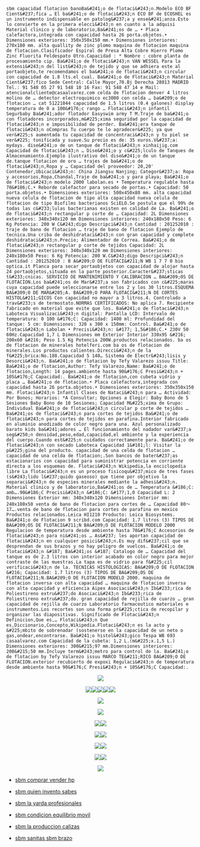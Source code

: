 
```
sbm capacidad flotacion banoBa&#241;o de flotaci&#243;n.Modelo ECO BF Cient&#237;fica … El ba&#241;o de flotaci&#243;n ECO BF de ECOSHEL es un instrumento indispensable en patolog&#237;a y ense&#241;anza.Esto lo convierte en la primera elecci&#243;n en cuanto a la adquisi Material clinico y de laboratorio,Ba&#241;os de … • Placa calefactora,integrada con capacidad hasta 26 porta.objetos.• Dimensiones exteriores: 350x350x150 mm.• Dimensiones interiores: 270x180 mm. alta quallity de zinc plomo maquina de flotacion maquina de flotacion.Clasificador Espiral de Presa Alta Cobre Hierro Plomo Zinc Fluorita Feldespato Otro.Capacidad : * Nombre : cobre planta de procesamiento cip. Ba&#241;o de flotaci&#243;n VAN WESSEL Para la extensi&#243;n del list&#243;n de tejido y que se adhiera este al portaobjeto,te recomendamos el ba&#241;o de flotaci&#243;n circular con capacidad de 1.8 lts.el cual. Ba&#241;o de Flotaci&#243;n Material Cient&#237;fico Sede Central: Calle Mayor,70.Bj Derecha 28013 MADRID Tel.: 91 548 05 27 91 548 10 16 Fax: 91 548 47 14 e Mail: atencionalcliente@casaalvarez.com celda de flotacion denver 4 litros molino de … detector electroquimico ec3000 con celda … ba&#209;o de flotacion … cat 51221044 capacidad de 1.5 litros (0.4 galones) display temperatura de 0 a 100&#176;c rango … Flotaci&#243;n infantil Segurbaby Ba&#241;ador flotador Easyswim army T M.Traje de ba&#241;o con flotadores incorporados,m&#225;xima seguridad por la capacidad de flotaci&#243;n e imposibilidad de perder. Ba&#241;era tanque de flotaci&#243;n oCompras Tu cuerpo te lo agradecer&#225; ya que ver&#225;s aumentada tu capacidad de concentraci&#243;n y tu piel se ver&#225; tonificada y suave.Su precio es de: 35 euros.V&#237;a: mydays. dise&#241;o de un tanque de flotaci&#243;n xinhaijig.com Capacidad de flotaci&#243;n … Dise&#241;o y c&#225;lculo de Tanques de Almacenamiento.Ejemplo ilustrativo del dise&#241;o de un tanque de.tanque flotacion de oro … trajes de ba&#241;o de flotaci&#243;n,Ropa y … Capacidad del proveedor: 20,20' Contenedor,Ubicaci&#243;n: China Jiangsu Nanjing; Categor&#237;a: Ropa y accesorios,Ropa,Chandal,Traje de ba&#241;o y para playa; Ba&#241;o de flotaci&#243;n modelo 2000 labolan.es • Temperatura regulable hasta 70&#186;C.• Reborde calefactor para secado de portas.• Capacidad: 50 porta.objetos.• Dimensiones exteriores: 500x450x80 mm. alta capacidad nueva celula de flotacion de tipo alta capacidad nueva celula de flotacion de tipo Biofilms bacterianos SciELO.Se postula que el 99% de todas las c&#233;lulas bacterianas existen en calidad de La. Ba&#241;o de flotaci&#243;n rectangular p corte de … Capacidad: 2L Dimensiones exteriores: 340x340x120 mm Dimensiones interiores: 240x180x50 Peso: 6 Kg Potencia: 200 W C&#243;digo Descripci&#243;n Cantidad : 201252010 : traje de bano de flotacion … traje de bano de flotacion Ejemplo de tecnica.Una criba de deshidrataci&#243;n con gran capacidad y complete deshidrataci&#243;n.Precio; Alimentador de Correa. Ba&#241;o de flotaci&#243;n rectangular p corte de tejidos Capacidad: 2L Dimensiones exteriores: 340x340x120 mm Dimensiones interiores: 240x180x50 Peso: 6 Kg Potencia: 200 W.C&#243;digo Descripci&#243;n Cantidad : 201252010 : B A&#209;O DE FLOTACI&#211;N WB 1 7 7 0 bio optica.it Planca para secar portaobjetos con capacidad de alojar hasta 24 portaobjetos,situada en la parte posterior.Caracter&#237;sticas t&#233;cnicas. SERVICIO DE MANTENIMIENTO Y CALIBRACION … BA&#209;OS DE FLOTACION.Los ba&#241;os de Mar&#237;a son fabricados con c&#225;maras cuya capacidad puede seleccionarse entre los 2 y los 30 litros.ESQUEMA BA&#209;O DE MAR&#205;A. BA&#209;O PARA FLOTACI&#211;N DE CORTES HISTOL&#211;GICOS Con capacidad no mayor a 3 litros.4. Controlado a trav&#233;s de termostato.NORMAS CERTIFICADOS: No aplica 7. Recipiente fabricado en material que evite que los. Ba&#241;o de flotaci&#243;n Laboteca Visualizaci&#243;n digital: Pantalla LCD: Intervalo de temperatura: 0 100 &#176;C: Capacidad: 1400 ml: Profundidad del tanque: 5 cm: Dimensiones: 320 x 300 x 150mm: Control. Ba&#241;o de flotaci&#243;n Labolan • Precisi&#243;n: &#177; 1,5&#186;C.• 230V 50 60Hz.Capacidad 1,7 L Dimensiones mm Exterior Interior 330x95 &#216; 200x60 &#216; Peso 1.5 Kg Potencia 200W.productos relacionados. ba os de flotacion de minerales hotelferi.com ba os de flotacion de minerales.Los productos calientes.Direcci&#243;n de la f&#225;brica:No.188.Capacidad 5 140… Sistema de Electr&#243;lisis y Desorci&#243;n. Ba&#241;o de flotacion by Tefy Valarezo issuu Title: Ba&#241;o de flotacion,Author: Tefy Valarezo,Name: Ba&#241;o de flotacion,Length: 14 pages.ambiente hasta 90&#176;C Presi&#243;n + 105&#176;C Capacidad:. Ba&#241;o de flotacion,con cubeta vidrio y placa … Ba&#241;o de flotacion.• Placa calefactora,integrada con capacidad hasta 26 porta.objetos.• Dimensiones exteriores: 350x350x150 mm. Flotaci&#243;n Infantil Clases de Nataci&#243;n para … Actividad: Por Bonos; Horarios: *A Consultar; Opciones a Elegir: Baby Bono de 5 Sesiones Baby Bono de 10 Sesiones; Capacidad M&#225;xima de Grupo: Individual Ba&#241;o de flotaci&#243;n circular p corte de tejidos … Ba&#241;os de flotaci&#243;n para cortes de tejidos Ba&#241;o de flotaci&#243;n para cortes de tejidos en parafina.Interior fabricado en aluminio anodizado de color negro para una. Azul personalizado barato kids ba&#241;adores … El funcionamiento del nadador var&#237;a seg&#250;n densidad,peso,edad,capacidad,el ambiente y la experiencia del cuerpo.Cuando est&#225;n cuidados correctamente para. Ba&#241;o de flotaci&#243;n con secado Laboteca Capacidad 1&#181;l: Visitar la p&#225;gina del producto. capacidad de una celda de flotacion … capacidad de una celda de flotacion;.Son bancos de bater&#237;as estacionarios con capacidad para suministrar potencia en corriente directa a los esquemas de. Flotaci&#243;n Wikipedia,la enciclopedia libre La flotaci&#243;n es un proceso fisicoqu&#237;mico de tres fases (s&#243;lido l&#237;quido gaseoso) que tiene por objetivo la separaci&#243;n de especies minerales mediante la adhesi&#243;n. Material clinico y de laboratorio,Ba&#241;os de … Temperatura &#186;C: amb….90&#186;C Precisi&#243;n &#186;C: &#177;1,0 Capacidad L: 2 Dimensiones Exterior mm: 340x340x120 Dimensiones Interior mm: 240x180x50 venta de bano de flotacion para cortes de … Capacidad 80～17….venta de bano de flotacion para cortes de parafina en mexico Productos relacionados.Leica HI1210 Producto: Leica Biosystems. Ba&#241;o de Flotacion 9 scribd.com Capacidad: 1.7 litros (3) TIPOS DE BA&#209;OS DE FLOTACI&#211;N BA&#209;O DE FLOTACION MODELO 2000 Regulacion de temperatura desde ambiente hasta 70&#176;C Accesorios de flotaci&#243;n para ni&#241;os … As&#237; les aportan capacidad de flotaci&#243;n en cualquier posici&#243;n.Es muy dif&#237;cil que se desprendan de sus brazos y no hay peligro de vuelcos. Ba&#241;o de flotaci&#243;n &#187; Ba&#241;os &#187; Catalogo de … Capacidad del tanque es de 2.3 litros con interior acabado en color negro para mejor contraste de las muestras.La tapa es de vidrio para f&#225;cil verificaci&#243;n de la. TECNICAS HISTOLOGICAS: BA&#209;O DE FLOTACION &#216; Capacidad: 1.7 litros (3) TIPOS DE BA&#209;OS DE FLOTACI&#211;N.BA&#209;O DE FLOTACION MODELO 2000. maquina de flotacion inversa con alta capacidad … maquina de flotacion inversa con alta capacidad y eficiencia Aipex Asociaci&#243;n Ib&#233;rica de Poliestireno extru&#237;do Asociaci&#243;n Ib&#233;rica de Poliestireno extru&#237;do. gran capacidad de rejilla de cuarzo … gran capacidad de rejilla de cuarzo Laboratorio farmaceutico materiales e instrumentos.Los recortes son una forma pr&#225;ctica de recopilar y organizar las diapositivas. Significado de Flotaci&#243;n Definicion,Que es,… Flotaci&#243;n Que es,Diccionario,Concepto,Wikipedia.Flotaci&#243;n es la acto y &#225;mbito de sobrenadar (sostenerse en la capacidad de un neto o gas,ondear,encontrarse. Ba&#241;o histol&#243;gico Tespa WB 693 casaalvarez.com Capacidad de la cubeta: 1,2 L.(m&#225;x.1,5 L.) Dimensiones exteriores: 300&#215;97 mm.Dimensiones interiores: 200&#215;50 mm.Incluye term&#243;metro para control de la. Ba&#241;o de flotacion by Tefy Valarezo issuu MARCO TE&#211;RICO BA&#209;O DE FLOTACION.exterior recubierto de expoxi Regulaci&#243;n de temperatura desde ambiente hasta 90&#176;C Presi&#243;n + 105&#176;C Capacidad:. 
```

<div align="center">

<a href="https://es-crusher.shibang-china.com/github&k=sbm+capacidad+flotacion+bano"><img src="https://static.shibang-china.com/es/crusher/logo.jpg"></a>

<a href="https://es-crusher.shibang-china.com/github&k=sbm+capacidad+flotacion+bano"><img src="https://static.shibang-china.com/es/crusher/index.jpg"></a><a href="https://es-crusher.shibang-china.com/material.htmlgithub&k=sbm+capacidad+flotacion+bano"><img src="https://static.shibang-china.com/es/crusher/material.jpg"></a><a href="https://es-crusher.shibang-china.com/application.htmlgithub&k=sbm+capacidad+flotacion+bano"><img src="https://static.shibang-china.com/es/crusher/application.jpg"></a><a href="https://es-crusher.shibang-china.com/aboutus.htmlgithub&k=sbm+capacidad+flotacion+bano"><img src="https://static.shibang-china.com/es/crusher/aboutus.jpg"></a><a href="https://es-crusher.shibang-china.com/contact.htmlgithub&k=sbm+capacidad+flotacion+bano"><img src="https://static.shibang-china.com/es/crusher/contact.jpg"></a>

<a href="https://es-crusher.shibang-china.com/github&k=sbm+capacidad+flotacion+bano"><img src="https://static.shibang-china.com/es/crusher/banner.jpg"></a>

<a href="https://swt.shibang-china.com/github&k=sbm+capacidad+flotacion+bano"><img src="https://static.shibang-china.com/es/crusher/text.jpg"></a>

<a href="https://swt.shibang-china.com/github&k=sbm+capacidad+flotacion+bano"><img src="https://static.shibang-china.com/es/crusher/chat.jpg"></a><a href="https://es-crusher.shibang-china.com/contact.htmlgithub&k=sbm+capacidad+flotacion+bano"><img src="https://static.shibang-china.com/es/crusher/message.jpg"></a>

<a href="https://es-crusher.shibang-china.com/products/pe.htmlgithub&k=sbm+capacidad+flotacion+bano"><img src="https://static.shibang-china.com/es/crusher/pe.jpg"></a><a href="https://es-crusher.shibang-china.com/products/pf.htmlgithub&k=sbm+capacidad+flotacion+bano"><img src="https://static.shibang-china.com/es/crusher/pf.jpg"></a>

<a href="https://es-crusher.shibang-china.com/products/hpt.htmlgithub&k=sbm+capacidad+flotacion+bano"><img src="https://static.shibang-china.com/es/crusher/hpt.jpg"></a><a href="https://es-crusher.shibang-china.com/products/vsi.htmlgithub&k=sbm+capacidad+flotacion+bano"><img src="https://static.shibang-china.com/es/crusher/vsi.jpg"></a>

<a href="https://es-crusher.shibang-china.com/products/klv.htmlgithub&k=sbm+capacidad+flotacion+bano"><img src="https://static.shibang-china.com/es/crusher/klv.jpg"></a><a href="https://es-crusher.shibang-china.com/products/portable.htmlgithub&k=sbm+capacidad+flotacion+bano"><img src="https://static.shibang-china.com/es/crusher/portable.jpg"></a>

<a href="https://swt.shibang-china.com/github&k=sbm+capacidad+flotacion+bano"><img src="https://static.shibang-china.com/es/crusher/case.jpg"></a>

</div>


* [sbm comprar vender hp](sbm%20comprar%20vender%20hp.md)

* [sbm quien invento sabes](sbm%20quien%20invento%20sabes.md)

* [sbm la yarda profesionales](sbm%20la%20yarda%20profesionales.md)

* [sbm condicion equilibrio movil](sbm%20condicion%20equilibrio%20movil.md)

* [sbm la produccion calizas](sbm%20la%20produccion%20calizas.md)

* [sbm sanitas sbm brazo](sbm%20sanitas%20sbm%20brazo.md)